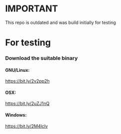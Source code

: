 # IMPORTANT
This repo is outdated and was build initially for testing
# For testing

### Download the suitable binary

#### GNU/Linux:
https://bit.ly/2v2pp2h

#### OSX: 
https://bit.ly/2uZJ1nQ

#### Windows: 
https://bit.ly/2M4lclv
